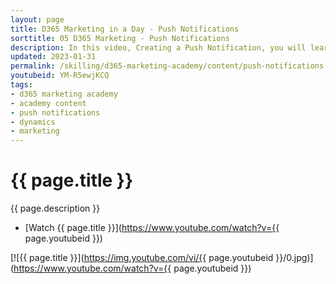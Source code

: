 ```yaml
---
layout: page
title: D365 Marketing in a Day - Push Notifications
sorttitle: 05 D365 Marketing - Push Notifications
description: In this video, Creating a Push Notification, you will learn how to quickly create a push notification to leverage as part of a Customer journey.
updated: 2023-01-31
permalink: /skilling/d365-marketing-academy/content/push-notifications
youtubeid: YM-R5ewjKCQ
tags: 
- d365 marketing academy
- academy content
- push notifications
- dynamics
- marketing
---
```


# {{ page.title }}

{{ page.description }}

* [Watch {{ page.title }}](https://www.youtube.com/watch?v={{ page.youtubeid }})

[![{{ page.title }}](https://img.youtube.com/vi/{{ page.youtubeid }}/0.jpg)](https://www.youtube.com/watch?v={{ page.youtubeid }})
